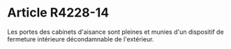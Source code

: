 # Article R4228-14

  
Les portes des cabinets d'aisance sont pleines et munies d'un dispositif de fermeture intérieure décondamnable de l'extérieur.